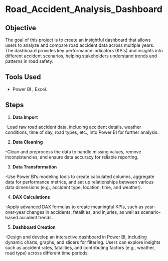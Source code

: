 # Road_Accident_Analysis_Dashboard

## Objective
The goal of this project is to create an insightful dashboard that allows users to analyze and compare road accident data across multiple years. The dashboard provides key performance indicators (KPIs) and insights into different accident scenarios, helping stakeholders understand trends and patterns in road safety.

## Tools Used
- Power BI , Excel.

## Steps

1. **Data Import**

-Load raw road accident data, including accident details, weather conditions, time of day, road types, etc., into Power BI for further analysis.

2. **Data Cleaning**

-Clean and preprocess the data to handle missing values, remove inconsistencies, and ensure data accuracy for reliable reporting.

3. **Data Transformation**

-Use Power BI’s modeling tools to create calculated columns, aggregate data for performance metrics, and set up relationships between various data dimensions (e.g., accident type, location, time, and weather).

4. **DAX Calculations**

-Apply advanced DAX formulas to create meaningful KPIs, such as year-over-year changes in accidents, fatalities, and injuries, as well as scenario-based accident trends.

5. **Dashboard Creation**

-Design and develop an interactive dashboard in Power BI, including dynamic charts, graphs, and slicers for filtering. Users can explore insights such as accident rates, fatalities, and contributing factors (e.g., weather, road type) across different time periods.





